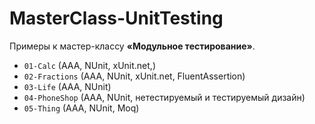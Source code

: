 # MasterClass-UnitTesting

Примеры к мастер-классу **«Модульное тестирование»**.

  - `01-Calc` (AAA, NUnit, xUnit.net,)
  - `02-Fractions` (AAA, NUnit, xUnit.net, FluentAssertion)
  - `03-Life` (AAA, NUnit)
  - `04-PhoneShop` (AAA, NUnit, нетестируемый и тестируемый дизайн)
  - `05-Thing` (AAA, NUnit, Moq)
